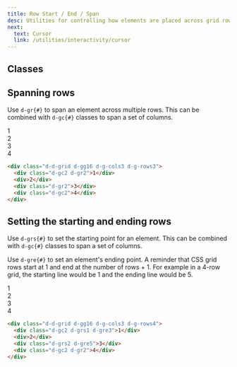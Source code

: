 ```yaml
---
title: Row Start / End / Span
desc: Utilities for controlling how elements are placed across grid rows.
next:
  text: Cursor
  link: /utilities/interactivity/cursor
---
```


## Classes
<div class="d-h464 d-of-y-scroll d-bb d-bc-black-200">
  <utility-class-table>
    <template #content>
      <tbody v-for="g in ['start', 'end', 'span']">
        <tr v-for="i in [1, 2, 3, 4, 5, 6, 7, 8, 9, 10, 11, 12]">
          <th scope="row" class="d-ff-mono d-fc-purple d-fw-normal d-fs12">
            <span v-if="g === 'start'">.d-grs{{ i }}</span>
            <span v-else-if="g === 'end'">.d-gre{{ i }}</span>
            <span v-else>.d-gr{{ i }}</span>
          </th>
          <td class="d-ff-mono d-fc-orange d-fs12">
            <span v-if="g === 'start'">
              grid-row-start: {{ i }}
            </span>
            <span v-else-if="g === 'end'">
              grid-row-end: {{ i }}
            </span>
            <span v-else>
              grid-row: span {{ i }} / span {{ i }}
            </span>
          </td>
        </tr>
        <tr v-if="g === 'span'">
          <th scope="row" class="d-ff-mono d-fc-purple d-fw-normal d-fs12">.d-gr-full</th>
          <td class="d-ff-mono d-fc-orange d-fs12">grid-row: 1 / -1 !important;</td>
        </tr>
        <tr>
          <th scope="row" class="d-ff-mono d-fc-purple d-fw-normal d-fs12">
            <span v-if="g === 'start'">
              .d-grs-auto
            </span>
            <span v-else-if="g === 'end'">
              .d-gre-auto
            </span>
            <span v-else>
              .d-gr-auto
            </span>
          </th>
          <td class="d-ff-mono d-fc-orange d-fs12">
            <span v-if="g === 'start'">
              grid-row-start: auto !important;
            </span>
            <span v-else-if="g === 'end'">
              grid-row-end: auto !important;
            </span>
            <span v-else>
              grid-row: auto !important;
            </span>
          </td>
        </tr>
        <tr>
          <th scope="row" class="d-ff-mono d-fc-purple d-fw-normal d-fs12">
            <span v-if="g === 'start'">
              .d-grs-unset
            </span>
            <span v-else-if="g === 'end'">
              .d-gre-unset
            </span>
            <span v-else>
              .d-gr-unset
            </span>
          </th>
          <td class="d-ff-mono d-fc-orange d-fs12">
            <span v-if="g === 'start'">
              grid-row-start: unset !important;
            </span>
            <span v-else-if="g === 'end'">
              grid-row-end: unset !important;
            </span>
            <span v-else>
              grid-row: unset !important;
            </span>
          </td>
        </tr>
      </tbody>
    </template>
  </utility-class-table>
</div>

## Spanning rows
Use `d-gr{#}` to span an element across multiple rows. This can be combined with `d-gc{#}` classes to span a set of columns.

<code-well-header class="d-fl-center d-fd-column d-p24 d-bgc-purple-100 d-bgo50 d-w100p d-hmn216" custom>
  <div class="d-d-grid d-gg16 d-g-cols3 d-g-rows3 d-p16 d-w100p d-hmn216 d-bar8 d-bgc-purple-100">
    <div class="d-gc2 d-gr2 d-fl-center d-p16 d-bgc-purple-300 d-bar4 d-fs24 d-fw-bold">1</div>
    <div class="d-fl-center d-p16 d-bgc-purple-300 d-bar4 d-fs24 d-fw-bold d-o50">2</div>
    <div class="d-gr2 d-fl-center d-p16 d-bgc-purple-300 d-bar4 d-fs24 d-fw-bold">3</div>
    <div class="d-gc2 d-fl-center d-p16 d-bgc-purple-300 d-bar4 d-fs24 d-fw-bold d-o50">4</div>
  </div>
</code-well-header>

```html
<div class="d-d-grid d-gg16 d-g-cols3 d-g-rows3">
  <div class="d-gc2 d-gr2">1</div>
  <div>2</div>
  <div class="d-gr2">3</div>
  <div class="d-gc2">4</div>
</div>
```

## Setting the starting and ending rows
Use `d-grs{#}` to set the starting point for an element. This can be combined with `d-gc{#}` classes to span a set of columns. 

Use `d-gre{#}` to set an element's ending point. A reminder that CSS grid rows start at 1 and end at the number of rows + 1. For example in a 4-row grid, the starting line would be 1 and the ending line would be 5.

<code-well-header class="d-fl-center d-fd-column d-p24 d-bgc-pink-100 d-bgo50 d-w100p d-hmn216" custom>
  <div class="d-d-grid d-gg16 d-g-cols3 d-g-rows4 d-p16 d-w100p d-hmn216 d-bar8 d-bgc-pink-100">
    <div class="d-gc2 d-grs1 d-gre3 d-fl-center d-p16 d-bgc-pink-300 d-bar4 d-fs24 d-fw-bold">1</div>
    <div class="d-fl-center d-p16 d-bgc-pink-300 d-bar4 d-fs24 d-fw-bold d-o50">2</div>
    <div class="d-grs2 d-gre5 d-fl-center d-p16 d-bgc-pink-300 d-bar4 d-fs24 d-fw-bold">3</div>
    <div class="d-gc2 d-gr2 d-fl-center d-p16 d-bgc-pink-300 d-bar4 d-fs24 d-fw-bold d-o50">4</div>
  </div>
</code-well-header>

```html
<div class="d-d-grid d-gg16 d-g-cols3 d-g-rows4">
  <div class="d-gc2 d-grs1 d-gre3">1</div>
  <div>2</div>
  <div class="d-grs2 d-gre5">3</div>
  <div class="d-gc2 d-gr2">4</div>
</div>
```
